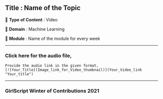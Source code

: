 ## Title : Name of the Topic
🔴 **Type of Content** : Video

🔴 **Domain** : Machine Learning

🔴 **Module** : Name of the module for every week

*********************************************************************

### Click here for the audio file,

```
Provide the audio link in the given format,
[![Your_Title](Image_link_for_Video_thumbnail)](Your_Video_link "Your_title")
```

*********************************************************************

### GirlScript Winter of Contributions 2021
